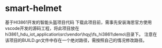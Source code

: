 # smart-helmet
基于HI3861开发的智能头盔项目代码
下载此项目前，需事先安装海思官方使用vscode开发的源码工程，将此项目放在hi3861_hdu_iot_application\src\vendor\hqyj\fs_hi3861\demo\目录下。
注意在该项目的BUILD.gn文件中存在一个绝对路径，需按照自己的情况修改路径。
